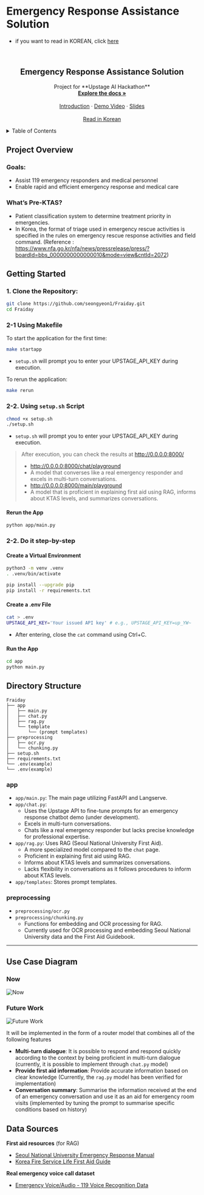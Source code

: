 # Emergency Response Assistance Solution
- if you want to read in KOREAN, click [here](README-ko.md)

<!-- PROJECT LOGO -->
<br />
<div align="center">
  <h2 align="center">Emergency Response Assistance Solution</h3>

  <p align="center">
    Project for **Upstage AI Hackathon**
    <br />
    <a href="https://github.com/seongyeon1/Fraiday"><strong>Explore the docs »</strong></a>
    <br />
    <br />
    <a href="https://docs.google.com/document/d/1ONG75P1bZVpyxKtr2DsYmgyUYKnC-Whs/edit?usp=sharing&ouid=107570799977032888577&rtpof=true&sd=true">Introduction</a>
    ·
    <a href="https://youtu.be/dEEOkgUy4N8">Demo Video</a>
    ·
    <a href="https://youtu.be/dEEOkgUy4N8">Slides</a>
    <br />
    <br />
    <a href="https://github.com/seongyeon1/Fraiday/blob/main/README-ko.md">Read in Korean</a>

  </p>
</div>

<!-- TABLE OF CONTENTS -->
<details>
  <summary>Table of Contents</summary>
  <ol>
    <li>
      <a href="#about-the-project">Project Overview</a>
      <ul>
        <li><a href="#built-with">Built With</a></li>
      </ul>
    </li>
    <li>
      <a href="#getting-started">Getting Started</a>
      <ul>
        <li><a href="#prerequisites">Clone the Repository</a></li>
        <ul>
          <li><a href="#installation">Using Makefile</a></li>  
          <li><a href="#installation">Using `setup.sh` Script</a></li>  
          <li><a href="#installation">Do it step-by-step</a></li>
        </ul>
      </ul>
    </li>
    <li><a href="#usage">Directory Structure</a></li>
    <li><a href="#contributing">Use Case Diagram</a></li>
    <li><a href="#roadmap">Data Sources</a></li>
    
  </ol>
</details>


## Project Overview

### Goals:
- Assist 119 emergency responders and medical personnel
- Enable rapid and efficient emergency response and medical care

### What’s Pre-KTAS?
- Patient classification system to determine treatment priority in emergencies. 
- In Korea, the format of triage used in emergency rescue activities is specified in the rules on emergency rescue response activities and field command.
(Reference : https://www.nfa.go.kr/nfa/news/pressrelease/press/?boardId=bbs_0000000000000010&mode=view&cntId=2072)


## Getting Started
### 1. **Clone the Repository:**
```bash
git clone https://github.com/seongyeon1/Fraiday.git
cd Fraiday
```

### 2-1 **Using Makefile**
To start the application for the first time:
```bash
make startapp
```
- `setup.sh` will prompt you to enter your UPSTAGE_API_KEY during execution.

To rerun the application:
```bash
make rerun
```
          
### 2-2. **Using `setup.sh` Script**
```bash
chmod +x setup.sh
./setup.sh
```
- `setup.sh` will prompt you to enter your UPSTAGE_API_KEY during execution.

> After execution, you can check the results at http://0.0.0.0:8000/
> - http://0.0.0.0:8000/chat/playground 
> - A model that converses like a real emergency responder and excels in multi-turn conversations.
> - http://0.0.0.0:8000/main/playground
> - A model that is proficient in explaining first aid using RAG, informs about KTAS levels, and summarizes conversations.

#### Rerun the App
```bash
python app/main.py
```
         

### 2-2. **Do it step-by-step**
#### Create a Virtual Environment
```bash
python3 -m venv .venv
. .venv/bin/activate

pip install --upgrade pip
pip install -r requirements.txt
```

#### Create a .env File
```bash
cat > .env
UPSTAGE_API_KEY='Your issued API key' # e.g., UPSTAGE_API_KEY=up_YW~
```
- After entering, close the `cat` command using Ctrl+C.
      
#### Run the App
```bash
cd app
python main.py
```

## Directory Structure

```plaintext
Fraiday
├── app
│   ├── main.py
│   ├── chat.py
│   ├── rag.py
│   └── template
│       └── (prompt templates)
├── preprocessing
│   ├── ocr.py
│   └── chunking.py
├── setup.sh
├── requirements.txt
└── .env(example)
└── .env(example)
```

### app
- `app/main.py`: The main page utilizing FastAPI and Langserve.
- `app/chat.py`: 
  - Uses the Upstage API to fine-tune prompts for an emergency response chatbot demo (under development).
  - Excels in multi-turn conversations.
  - Chats like a real emergency responder but lacks precise knowledge for professional expertise.
- `app/rag.py`: Uses RAG (Seoul National University First Aid).
  - A more specialized model compared to the `chat` page.
  - Proficient in explaining first aid using RAG.
  - Informs about KTAS levels and summarizes conversations.
  - Lacks flexibility in conversations as it follows procedures to inform about KTAS levels.
- `app/templates`: Stores prompt templates.

### preprocessing
- `preprocessing/ocr.py`
- `preprocessing/chunking.py`
  - Functions for embedding and OCR processing for RAG.
  - Currently used for OCR processing and embedding Seoul National University data and the First Aid Guidebook.
----


## Use Case Diagram

### **Now**
![Now](https://github.com/user-attachments/assets/5cc4ca12-4ad2-42ea-afb6-8069752e615f)

### **Future Work**
![Future Work](https://github.com/user-attachments/assets/d33f0b0c-1500-48e5-b9fc-c4a8d489d58c)

It will be implemented in the form of a router model that combines all of the following features
- **Multi-turn dialogue**: It is possible to respond and respond quickly according to the context by being proficient in multi-turn dialogue (currently, it is possible to implement through `chat.py` model)
- **Provide first aid information**: Provide accurate information based on clear knowledge (Currently, the `rag.py` model has been verified for implementation)
- **Conversation summary**: Summarise the information received at the end of an emergency conversation and use it as an aid for emergency room visits (implemented by tuning the prompt to summarise specific conditions based on history)

## Data Sources
**First aid resources** (for RAG)
- [Seoul National University Emergency Response Manual](https://health4u.snu.ac.kr/data/download/1_2.pdf)
- [Korea Fire Service Life First Aid Guide](https://fire.go.kr/site/fbn119/board/bbs018/433)

**Real emergency voice call dataset**
- [Emergency Voice/Audio - 119 Voice Recognition Data](https://www.aihub.or.kr/aihubdata/data/view.do?currMenu=115&topMenu=100&aihubDataSe=data&dataSetSn=71768)